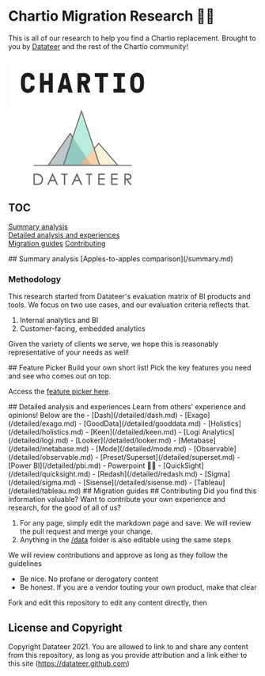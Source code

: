 # Chartio Migration Research 👋🚚

This is all of our research to help you find a Chartio replacement. Brought to you by [Datateer](https://www.datateer.com) and the rest of the Chartio community!

<p float="left">
  <a href="https://www.datateer.com"><img src="/assets/chartio-logo.png" width="300" /></a>
  <img src="/assets/datateer-logo.png" width="200" style="padding-left: 50px;" /> 
</p>

## TOC

[Summary analysis](#summary)  
[Detailed analysis and experiences](#detailed)  
[Migration guides](#migration)
[Contributing](#contributing)

<a name="summary" />
## Summary analysis
[Apples-to-apples comparison](/summary.md)

### Methodology

This research started from Datateer's evaluation matrix of BI products and tools. We focus on two use cases, and our evaluation criteria reflects that.

1. Internal analytics and BI
2. Customer-facing, embedded analytics

Given the variety of clients we serve, we hope this is reasonably representative of your needs as well!

<a name="picker">
## Feature Picker
Build your own short list! Pick the key features you need and see who comes out on top.

Access the [feature picker here](/feature-picker.md).

<a name="detailed" />
## Detailed analysis and experiences
Learn from others' experience and opinions! Below are the 
- [Dash](/detailed/dash.md)
- [Exago](/detailed/exago.md)
- [GoodData](/detailed/gooddata.md)
- [Holistics](/detailed/holistics.md)
- [Keen](/detailed/keen.md)
- [Logi Analytics](/detailed/logi.md)
- [Looker](/detailed/looker.md)
- [Metabase](/detailed/metabase.md)
- [Mode](/detailed/mode.md)
- [Observable](/detailed/observable.md)
- [Preset/Superset](/detailed/superset.md)
- [Power BI](/detailed/pbi.md)
- Powerpoint 🤣🤣
- [QuickSight](/detailed/quicksight.md)
- [Redash](/detailed/redash.md)
- [Sigma](/detailed/sigma.md)
- [Sisense](/detailed/sisense.md)
- [Tableau](/detailed/tableau.md)

<a name="migration guides" />
## Migration guides

<a name="contributing" />
## Contributing
Did you find this information valuable? Want to contribute your own experience and research, for the good of all of us?

1. For any page, simply edit the markdown page and save. We will review the pull request and merge your change.
1. Anything in the [/data](/data/readme.md) folder is also editable using the same steps

We will review contributions and approve as long as they follow the guidelines

- Be nice. No profane or derogatory content
- Be honest. If you are a vendor touting your own product, make that clear

Fork and edit this repository to edit any content directly, then

## License and Copyright

Copyright Datateer 2021. You are allowed to link to and share any content from this repository, as long as you provide attribution and a link either to this site (https://datateer.github.com)
